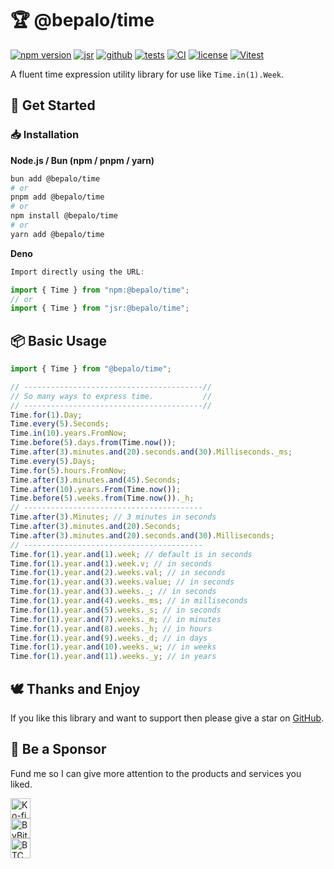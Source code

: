 # 🏆 @bepalo/time

[![npm version](https://img.shields.io/npm/v/@bepalo/time.svg)](https://www.npmjs.com/package/@bepalo/time)
[![jsr](https://img.shields.io/badge/jsr-%40bepalo%2Ftime-blue?logo=deno&label=jsr)](https://jsr.io/@bepalo/time)
[![github](https://img.shields.io/badge/github-bepalo%2Ftime-181717?logo=github)](https://github.com/bepalo/time)
[![tests](https://img.shields.io/github/actions/workflow/status/bepalo/time/testing.yaml?label=tests)](https://github.com/bepalo/time/actions/workflows/testing.yaml.yml)
[![CI](https://img.shields.io/github/actions/workflow/status/bepalo/time/ci.yaml?label=CI)](https://github.com/bepalo/time/actions/workflows/ci.yaml.yml)
[![license](https://img.shields.io/npm/l/@bepalo/time.svg)](LICENSE)
[![Vitest](https://img.shields.io/badge/vitest-6E9F18?style=for-the-badge&logo=vitest&logoColor=white)](test-result.md)

A fluent time expression utility library for use like `Time.in(1).Week`.

## 🚀 Get Started

### 📥 Installation

**Node.js / Bun (npm / pnpm / yarn)**

```sh
bun add @bepalo/time
# or
pnpm add @bepalo/time
# or
npm install @bepalo/time
# or
yarn add @bepalo/time
```

**Deno**

```ts
Import directly using the URL:

import { Time } from "npm:@bepalo/time";
// or
import { Time } from "jsr:@bepalo/time";
```

## 📦 Basic Usage

```js
import { Time } from "@bepalo/time";

// ----------------------------------------//
// So many ways to express time.           //
// ----------------------------------------//
Time.for(1).Day;
Time.every(5).Seconds;
Time.in(10).years.FromNow;
Time.before(5).days.from(Time.now());
Time.after(3).minutes.and(20).seconds.and(30).Milliseconds._ms;
Time.every(5).Days;
Time.for(5).hours.FromNow;
Time.after(3).minutes.and(45).Seconds;
Time.after(10).years.From(Time.now());
Time.before(5).weeks.from(Time.now())._h;
// ----------------------------------------
Time.after(3).Minutes; // 3 minutes in seconds
Time.after(3).minutes.and(20).Seconds;
Time.after(3).minutes.and(20).seconds.and(30).Milliseconds;
// ----------------------------------------
Time.for(1).year.and(1).week; // default is in seconds
Time.for(1).year.and(1).week.v; // in seconds
Time.for(1).year.and(2).weeks.val; // in seconds
Time.for(1).year.and(3).weeks.value; // in seconds
Time.for(1).year.and(3).weeks._; // in seconds
Time.for(1).year.and(4).weeks._ms; // in milliseconds
Time.for(1).year.and(5).weeks._s; // in seconds
Time.for(1).year.and(7).weeks._m; // in minutes
Time.for(1).year.and(8).weeks._h; // in hours
Time.for(1).year.and(9).weeks._d; // in days
Time.for(1).year.and(10).weeks._w; // in weeks
Time.for(1).year.and(11).weeks._y; // in years
```

## 🕊️ Thanks and Enjoy

If you like this library and want to support then please give a star on [GitHub](https://github.com/bepalo/time).

## 💖 Be a Sponsor

Fund me so I can give more attention to the products and services you liked.

<p align="left">
  <a href="https://ko-fi.com/natieshzed" target="_blank">
    <img height="32" src="https://img.shields.io/badge/Ko--fi-donate-orange?style=for-the-badge&logo=ko-fi&logoColor=white" alt="Ko-fi Badge"> 
  </a>
  <br/> 
  <a href="https://bybit.com" target="_blank"> 
    <img height="32" src="https://img.shields.io/badge/ByBit-UID%3A%20225636163-blueviolet?style=for-the-badge&logo=bitcoin&logoColor=white" alt="ByBit UID"> 
  </a> 
  <br/>
  <a href="https://www.blockchain.com/btc/address/16wLsJMVC9znDrFQCYFhVfpHwLofx8foqS" target="_blank"> 
    <img height="32" src="https://img.shields.io/badge/BTC-16wLsJMVC9znDrFQCYFhVfpHwLofx8foqS-orange?style=for-the-badge&logo=bitcoin&logoColor=white" alt="BTC Wallet"> 
  </a> 
</p>
